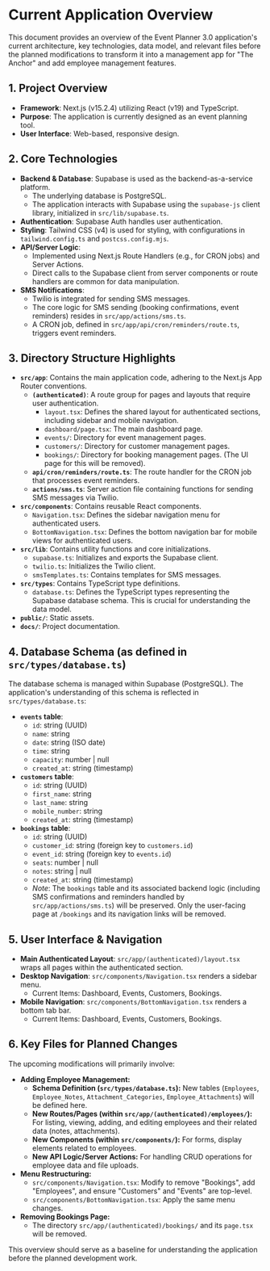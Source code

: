 # Current Application Overview

This document provides an overview of the Event Planner 3.0 application's current architecture, key technologies, data model, and relevant files before the planned modifications to transform it into a management app for "The Anchor" and add employee management features.

## 1. Project Overview

*   **Framework**: Next.js (v15.2.4) utilizing React (v19) and TypeScript.
*   **Purpose**: The application is currently designed as an event planning tool.
*   **User Interface**: Web-based, responsive design.

## 2. Core Technologies

*   **Backend & Database**: Supabase is used as the backend-as-a-service platform.
    *   The underlying database is PostgreSQL.
    *   The application interacts with Supabase using the `supabase-js` client library, initialized in `src/lib/supabase.ts`.
*   **Authentication**: Supabase Auth handles user authentication.
*   **Styling**: Tailwind CSS (v4) is used for styling, with configurations in `tailwind.config.ts` and `postcss.config.mjs`.
*   **API/Server Logic**:
    *   Implemented using Next.js Route Handlers (e.g., for CRON jobs) and Server Actions.
    *   Direct calls to the Supabase client from server components or route handlers are common for data manipulation.
*   **SMS Notifications**:
    *   Twilio is integrated for sending SMS messages.
    *   The core logic for SMS sending (booking confirmations, event reminders) resides in `src/app/actions/sms.ts`.
    *   A CRON job, defined in `src/app/api/cron/reminders/route.ts`, triggers event reminders.

## 3. Directory Structure Highlights

*   **`src/app`**: Contains the main application code, adhering to the Next.js App Router conventions.
    *   **`(authenticated)`**: A route group for pages and layouts that require user authentication.
        *   `layout.tsx`: Defines the shared layout for authenticated sections, including sidebar and mobile navigation.
        *   `dashboard/page.tsx`: The main dashboard page.
        *   `events/`: Directory for event management pages.
        *   `customers/`: Directory for customer management pages.
        *   `bookings/`: Directory for booking management pages. (The UI page for this will be removed).
    *   **`api/cron/reminders/route.ts`**: The route handler for the CRON job that processes event reminders.
    *   **`actions/sms.ts`**: Server action file containing functions for sending SMS messages via Twilio.
*   **`src/components`**: Contains reusable React components.
    *   `Navigation.tsx`: Defines the sidebar navigation menu for authenticated users.
    *   `BottomNavigation.tsx`: Defines the bottom navigation bar for mobile views for authenticated users.
*   **`src/lib`**: Contains utility functions and core initializations.
    *   `supabase.ts`: Initializes and exports the Supabase client.
    *   `twilio.ts`: Initializes the Twilio client.
    *   `smsTemplates.ts`: Contains templates for SMS messages.
*   **`src/types`**: Contains TypeScript type definitions.
    *   `database.ts`: Defines the TypeScript types representing the Supabase database schema. This is crucial for understanding the data model.
*   **`public/`**: Static assets.
*   **`docs/`**: Project documentation.

## 4. Database Schema (as defined in `src/types/database.ts`)

The database schema is managed within Supabase (PostgreSQL). The application's understanding of this schema is reflected in `src/types/database.ts`:

*   **`events` table**:
    *   `id`: string (UUID)
    *   `name`: string
    *   `date`: string (ISO date)
    *   `time`: string
    *   `capacity`: number | null
    *   `created_at`: string (timestamp)
*   **`customers` table**:
    *   `id`: string (UUID)
    *   `first_name`: string
    *   `last_name`: string
    *   `mobile_number`: string
    *   `created_at`: string (timestamp)
*   **`bookings` table**:
    *   `id`: string (UUID)
    *   `customer_id`: string (foreign key to `customers.id`)
    *   `event_id`: string (foreign key to `events.id`)
    *   `seats`: number | null
    *   `notes`: string | null
    *   `created_at`: string (timestamp)
    *   *Note*: The `bookings` table and its associated backend logic (including SMS confirmations and reminders handled by `src/app/actions/sms.ts`) will be preserved. Only the user-facing page at `/bookings` and its navigation links will be removed.

## 5. User Interface & Navigation

*   **Main Authenticated Layout**: `src/app/(authenticated)/layout.tsx` wraps all pages within the authenticated section.
*   **Desktop Navigation**: `src/components/Navigation.tsx` renders a sidebar menu.
    *   Current Items: Dashboard, Events, Customers, Bookings.
*   **Mobile Navigation**: `src/components/BottomNavigation.tsx` renders a bottom tab bar.
    *   Current Items: Dashboard, Events, Customers, Bookings.

## 6. Key Files for Planned Changes

The upcoming modifications will primarily involve:

*   **Adding Employee Management:**
    *   **Schema Definition (`src/types/database.ts`):** New tables (`Employees`, `Employee_Notes`, `Attachment_Categories`, `Employee_Attachments`) will be defined here.
    *   **New Routes/Pages (within `src/app/(authenticated)/employees/`):** For listing, viewing, adding, and editing employees and their related data (notes, attachments).
    *   **New Components (within `src/components/`):** For forms, display elements related to employees.
    *   **New API Logic/Server Actions:** For handling CRUD operations for employee data and file uploads.
*   **Menu Restructuring:**
    *   `src/components/Navigation.tsx`: Modify to remove "Bookings", add "Employees", and ensure "Customers" and "Events" are top-level.
    *   `src/components/BottomNavigation.tsx`: Apply the same menu changes.
*   **Removing Bookings Page:**
    *   The directory `src/app/(authenticated)/bookings/` and its `page.tsx` will be removed.

This overview should serve as a baseline for understanding the application before the planned development work. 